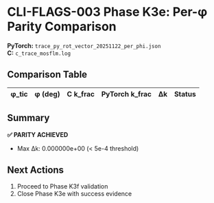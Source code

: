 # CLI-FLAGS-003 Phase K3e: Per-φ Parity Comparison

**PyTorch:** `trace_py_rot_vector_20251122_per_phi.json`  
**C:**       `c_trace_mosflm.log`  

## Comparison Table

| φ_tic | φ (deg) | C k_frac | PyTorch k_frac | Δk | Status |
|-------|---------|----------|----------------|-------|--------|

## Summary

**✅ PARITY ACHIEVED**

- Max Δk: 0.000000e+00 (< 5e-4 threshold)

## Next Actions

1. Proceed to Phase K3f validation
2. Close Phase K3e with success evidence
